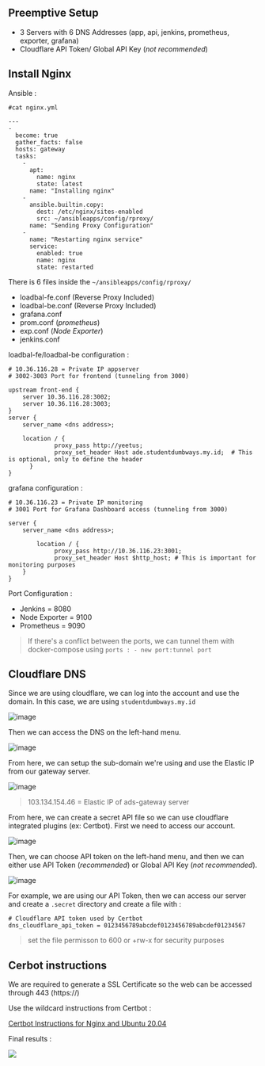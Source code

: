 ## Preemptive Setup
- 3 Servers with 6 DNS Addresses (app, api, jenkins, prometheus, exporter, grafana)
- Cloudflare API Token/ Global API Key (_not recommended_)

## Install Nginx

Ansible :
```
#cat nginx.yml

---
-
  become: true
  gather_facts: false
  hosts: gateway
  tasks:
    -
      apt:
        name: nginx
        state: latest
      name: "Installing nginx"
    -
      ansible.builtin.copy:
        dest: /etc/nginx/sites-enabled
        src: ~/ansibleapps/config/rproxy/
      name: "Sending Proxy Configuration"
    -
      name: "Restarting nginx service"
      service:
        enabled: true
        name: nginx
        state: restarted
```

There is 6 files inside the `~/ansibleapps/config/rproxy/`

- loadbal-fe.conf (Reverse Proxy Included)
- loadbal-be.conf (Reverse Proxy Included)
- grafana.conf
- prom.conf (_prometheus_)
- exp.conf (_Node Exporter_)
- jenkins.conf

loadbal-fe/loadbal-be configuration :

```
# 10.36.116.28 = Private IP appserver
# 3002-3003 Port for frontend (tunneling from 3000)

upstream front-end {
    server 10.36.116.28:3002;
    server 10.36.116.28:3003;
}
server {
    server_name <dns address>;

    location / {
             proxy_pass http://yeetus;
             proxy_set_header Host ade.studentdumbways.my.id;  # This is optional, only to define the header
      }
}
```

grafana configuration :

```
# 10.36.116.23 = Private IP monitoring
# 3001 Port for Grafana Dashboard access (tunneling from 3000)

server {
    server_name <dns address>;

        location / {
             proxy_pass http://10.36.116.23:3001;
             proxy_set_header Host $http_host; # This is important for monitoring purposes
    }
}
```

Port Configuration :
- Jenkins = 8080
- Node Exporter = 9100
- Prometheus = 9090

> If there's a conflict between the ports, we can tunnel them with docker-compose using `ports : - new port:tunnel port`

## Cloudflare DNS

Since we are using cloudflare, we can log into the account and use the domain.
In this case, we are using `studentdumbways.my.id`

![image](https://user-images.githubusercontent.com/111945026/193205512-f85b36b8-7042-4537-a003-e00990ed6cfa.png)

Then we can access the DNS on the left-hand menu.

![image](https://user-images.githubusercontent.com/111945026/193205578-697865d3-7a0f-442e-8ece-e11afc82f65d.png)

From here, we can setup the sub-domain we're using and use the Elastic IP from our gateway server.

![image](https://user-images.githubusercontent.com/111945026/193205949-8ea4fa0f-da54-4735-9345-b77a807d7582.png)

> 103.134.154.46 = Elastic IP of ads-gateway server

From here, we can create a secret API file so we can use cloudflare integrated plugins (ex: Certbot).
First we need to access our account.

![image](https://user-images.githubusercontent.com/111945026/193206376-442cc0f8-090b-492e-9555-e61c397a7241.png)

Then, we can choose API token on the left-hand menu, and then we can either use API Token (_recommended_) or Global API Key (_not recommended_).

![image](https://user-images.githubusercontent.com/111945026/193206568-dc83c83b-54fb-4315-aa4a-2b389c633404.png)

For example, we are using our API Token, then we can access our server and create a `.secret` directory and create a file with :
```
# Cloudflare API token used by Certbot
dns_cloudflare_api_token = 0123456789abcdef0123456789abcdef01234567
```

> set the file permisson to 600 or +rw-x for security purposes

## Cerbot instructions

We are required to generate a SSL Certificate so the web can be accessed through 443 (https://)

Use the wildcard instructions from Certbot :

[Certbot Instructions for Nginx and Ubuntu 20.04](https://certbot.eff.org/instructions?ws=nginx&os=ubuntufocal)

Final results :

![](https://github.com/ademuh/devops13-finaltask-ade/blob/main/media/ssl7.png?raw=true)


